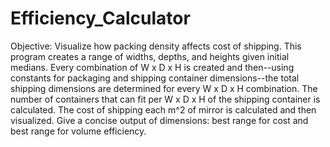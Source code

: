 # Efficiency_Calculator
Objective: Visualize how packing density affects cost of shipping.  This program creates a range of widths, depths, and heights given initial medians. Every combination of W x D x H is created and then--using constants for packaging and shipping container dimensions--the total shipping dimensions are determined for every W x D x H combination. The number of containers that can fit per W x D x H of the shipping container  is calculated. The cost of shipping each m^2 of mirror is calculated and  then visualized. Give a concise output of dimensions: best range for cost and best range for volume efficiency.
